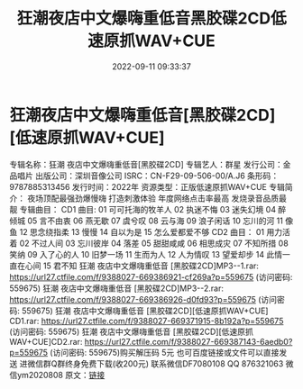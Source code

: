 ﻿---
title: 狂潮夜店中文爆嗨重低音黑胶碟2CD低速原抓WAV+CUE
date: 2022-09-11 09:33:37
categories: 新碟专辑、稀有等精品
tags: 流行舞曲
---
# 狂潮夜店中文爆嗨重低音[黑胶碟2CD][低速原抓WAV+CUE]

专辑名称：狂潮 夜店中文爆嗨重低音[黑胶碟2CD]
专辑艺人：群星
发行公司：金品唱片
出版公司：深圳音像公司
ISRC：CN-F29-09-506-00/A.J6
条形码：9787885313456
发行时间：2022年
资源类型：正版低速原抓WAV+CUE
专辑简介：
夜场顶配最强劲爆慢嗨 打造刺激体验 年度网络点击率最高 发烧录音品质最靓
专辑曲目：
CD1 曲目:
01 可可托海的牧羊人
02 执迷不悔
03 迷失幻境
04 醉倾城
05 言不由衷
06 燕无歇
07 虞兮叹
08 云与海
09 浪子闲话
10 忘川的河
11 像鱼
12 思念绕指柔
13 慢慢
14 自以为是
15 怎么爱都爱不够
CD2 曲目：
01 用力活着
02 不过人间
03 忘川彼岸
04 落差
05 甜甜咸咸
06 相思成灾
07 不知所措
08 笑纳
09 入了心的人
10 旧梦一场
11 生而为人
12 人为情叹
13 望爱却步
14 此情一直在心间
15 君不知
狂潮 夜店中文爆嗨重低音 [黑胶碟2CD]MP3--1.rar: https://url27.ctfile.com/f/9388027-669386921-cf269a?p=559675
(访问密码: 559675)
狂潮 夜店中文爆嗨重低音 [黑胶碟2CD]MP3--2.rar: https://url27.ctfile.com/f/9388027-669386926-d0fd93?p=559675
(访问密码: 559675)
狂潮 夜店中文爆嗨重低音 [黑胶碟2CD][低速原抓WAV+CUE] CD1.rar: https://url27.ctfile.com/f/9388027-669371915-8b192a?p=559675
(访问密码: 559675)
狂潮 夜店中文爆嗨重低音 [黑胶碟2CD][低速原抓WAV+CUE]CD2.rar: https://url27.ctfile.com/f/9388027-669387143-6aedb0?p=559675
(访问密码: 559675)购买解压码 5元
也可百度链接或文件可以直接发送
进微信群Q群终身免费下载(收200元)
联系微信DF7080108 QQ 876321063
微信ym2020808
原文：[链接](https://blog.sina.com.cn/s/blog_1647c7e7601030zcx.html)
